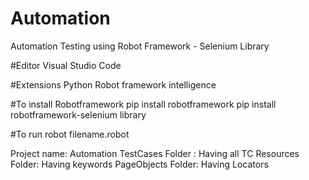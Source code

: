 # Automation
Automation Testing using Robot Framework - Selenium Library

#Editor
Visual Studio Code

#Extensions
Python
Robot framework intelligence

#To install Robotframework
pip install robotframework
pip install robotframework-selenium library

#To run
robot filename.robot

Project name: Automation
TestCases Folder : Having all TC
Resources Folder: Having keywords
PageObjects Folder: Having Locators
